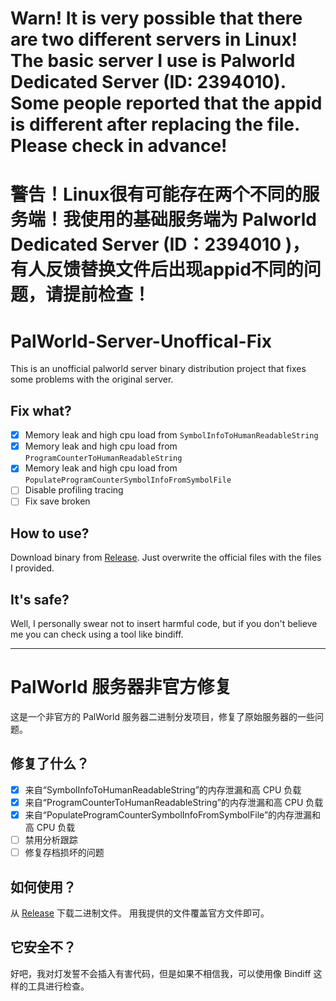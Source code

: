 # Warn! It is very possible that there are two different servers in Linux! The basic server I use is Palworld Dedicated Server (ID: 2394010). Some people reported that the appid is different after replacing the file. Please check in advance!
# 警告！Linux很有可能存在两个不同的服务端！我使用的基础服务端为 Palworld Dedicated Server (ID：2394010 )，有人反馈替换文件后出现appid不同的问题，请提前检查！

# PalWorld-Server-Unoffical-Fix
This is an unofficial palworld server binary distribution project that fixes some problems with the original server.

## Fix what?
- [x] Memory leak and high cpu load from ```SymbolInfoToHumanReadableString```
- [x] Memory leak and high cpu load from ```ProgramCounterToHumanReadableString```
- [x] Memory leak and high cpu load from ```PopulateProgramCounterSymbolInfoFromSymbolFile```
- [ ] Disable profiling tracing
- [ ] Fix save broken

## How to use?
Download binary from [Release](https://github.com/VeroFess/PalWorld-Server-Unoffical-Fix/releases). Just overwrite the official files with the files I provided.

## It's safe?
Well, I personally swear not to insert harmful code, but if you don't believe me you can check using a tool like bindiff.

-----

# PalWorld 服务器非官方修复
这是一个非官方的 PalWorld 服务器二进制分发项目，修复了原始服务器的一些问题。

## 修复了什么？
- [x] 来自“SymbolInfoToHumanReadableString”的内存泄漏和高 CPU 负载
- [x] 来自“ProgramCounterToHumanReadableString”的内存泄漏和高 CPU 负载
- [x] 来自“PopulateProgramCounterSymbolInfoFromSymbolFile”的内存泄漏和高 CPU 负载
- [ ] 禁用分析跟踪
- [ ] 修复存档损坏的问题

## 如何使用？
从 [Release](https://github.com/VeroFess/PalWorld-Server-Unoffical-Fix/releases) 下载二进制文件。 用我提供的文件覆盖官方文件即可。

## 它安全不？
好吧，我对灯发誓不会插入有害代码，但是如果不相信我，可以使用像 Bindiff 这样的工具进行检查。
